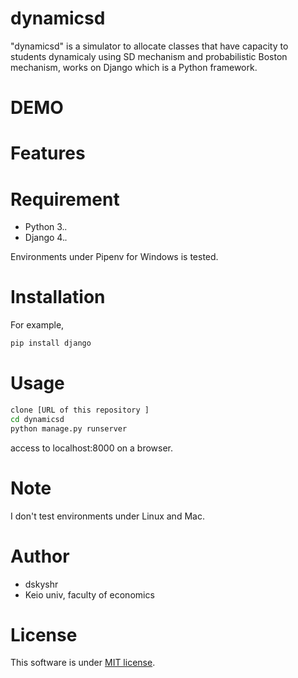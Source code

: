 # dynamicsd
 
"dynamicsd" is a simulator to allocate classes that have capacity to students dynamicaly using SD mechanism and probabilistic Boston mechanism, works on Django which is a Python framework.

# DEMO
 
 
# Features
 
 
# Requirement
 
* Python 3.*.*
* Django 4.*.*
 
Environments under Pipenv for Windows is tested.


# Installation

For example,
```bash
pip install django
```
 
# Usage
 
```bash
clone [URL of this repository ]
cd dynamicsd
python manage.py runserver
```
access to localhost:8000 on a browser.

# Note
 
I don't test environments under Linux and Mac.
 
# Author
 
* dskyshr
* Keio univ, faculty of economics

# License
 
This software is under [MIT license](https://en.wikipedia.org/wiki/MIT_License).
